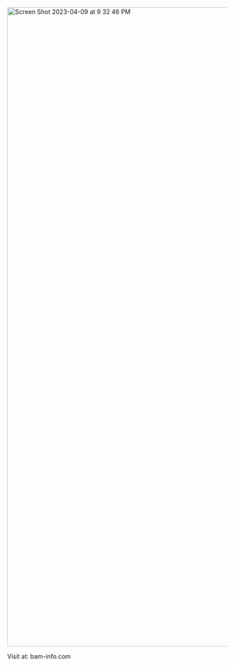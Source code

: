 <img width="1470" alt="Screen Shot 2023-04-09 at 9 32 46 PM" src="https://user-images.githubusercontent.com/91570985/235328699-0acb6956-264b-410e-91a3-3eac278c8949.png">

Visit at: bam-info.com
